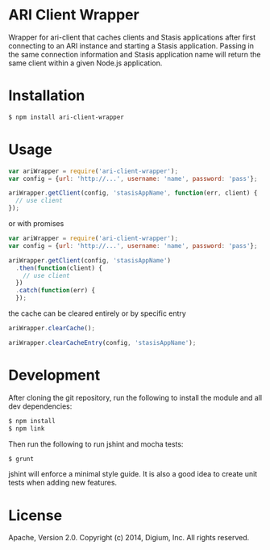 # ARI Client Wrapper

Wrapper for ari-client that caches clients and Stasis applications after first connecting to an ARI instance and starting a Stasis application. Passing in the same connection information and Stasis application name will return the same client within a given Node.js application.

# Installation

```bash
$ npm install ari-client-wrapper
```

# Usage

```JavaScript
var ariWrapper = require('ari-client-wrapper');
var config = {url: 'http://...', username: 'name', password: 'pass'};

ariWrapper.getClient(config, 'stasisAppName', function(err, client) {
  // use client
});
```

or with promises

```JavaScript
var ariWrapper = require('ari-client-wrapper');
var config = {url: 'http://...', username: 'name', password: 'pass'};

ariWrapper.getClient(config, 'stasisAppName')
  .then(function(client) {
    // use client
  })
  .catch(function(err) {
  });
```

the cache can be cleared entirely or by specific entry

```JavaScript
ariWrapper.clearCache();

ariWrapper.clearCacheEntry(config, 'stasisAppName');
```

# Development

After cloning the git repository, run the following to install the module and all dev dependencies:

```bash
$ npm install
$ npm link
```

Then run the following to run jshint and mocha tests:

```bash
$ grunt
```

jshint will enforce a minimal style guide. It is also a good idea to create unit tests when adding new features.

# License

Apache, Version 2.0. Copyright (c) 2014, Digium, Inc. All rights reserved.

